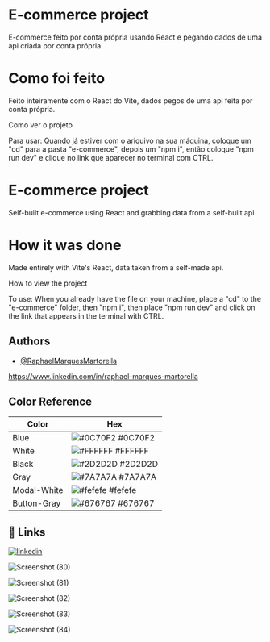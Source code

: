 
# E-commerce project

E-commerce feito por conta própria usando React e pegando dados de uma api criada por conta própria.

# Como foi feito

Feito inteiramente com o React do Vite, dados pegos de uma api feita por conta própria.

Como ver o projeto

Para usar: Quando já estiver com o ariquivo na sua máquina, coloque um "cd" para a pasta "e-commerce", depois um "npm i", então coloque "npm run dev" e clique no link que aparecer no terminal com CTRL.

# E-commerce project

Self-built e-commerce using React and grabbing data from a self-built api.

# How it was done

Made entirely with Vite's React, data taken from a self-made api.

How to view the project

To use: When you already have the file on your machine, place a "cd" to the "e-commerce" folder, then "npm i", then place "npm run dev" and click on the link that appears in the terminal with CTRL.

## Authors

- [@RaphaelMarquesMartorella](https://github.com/RaphaelMarquesMartorella)

https://www.linkedin.com/in/raphael-marques-martorella

## Color Reference

| Color             | Hex                                                                |
| ----------------- | ------------------------------------------------------------------ |
| Blue |          ![#0C70F2](https://via.placeholder.com/10/C70F2?text=+) #0C70F2 |
| White |         ![#FFFFFF](https://via.placeholder.com/10/FFFFFF?text=+) #FFFFFF |
| Black |         ![#2D2D2D](https://via.placeholder.com/10/2D2D2D?text=+) #2D2D2D |
| Gray |          ![#7A7A7A](https://via.placeholder.com/10/7A7A7A?text=+) #7A7A7A |
| Modal-White |   ![#fefefe](https://via.placeholder.com/10/fefefe?text=+) #fefefe |
| Button-Gray |   ![#676767](https://via.placeholder.com/10/676767?text=+) #676767 |






## 🔗 Links
[![linkedin](https://img.shields.io/badge/linkedin-0A66C2?style=for-the-badge&logo=linkedin&logoColor=white)](https://www.linkedin.com/in/raphael-marques-martorella)







![Screenshot (80)](https://github.com/RaphaelMarquesMartorella/E-commerce-project/assets/118463534/ce063d7c-bcc3-47a4-908b-e46e54481542)











![Screenshot (81)](https://github.com/RaphaelMarquesMartorella/E-commerce-project/assets/118463534/1747e95a-1796-4025-b6b9-18f3ceee86b3)












![Screenshot (82)](https://github.com/RaphaelMarquesMartorella/E-commerce-project/assets/118463534/a3fd7a32-a08e-4106-9eed-b9b6ae125114)

















![Screenshot (83)](https://github.com/RaphaelMarquesMartorella/E-commerce-project/assets/118463534/3c0bb8db-2f62-4e65-9185-0c6f7c2e3616)

















![Screenshot (84)](https://github.com/RaphaelMarquesMartorella/E-commerce-project/assets/118463534/9dd0be07-fb8e-4650-922c-29fa49e9467a)























